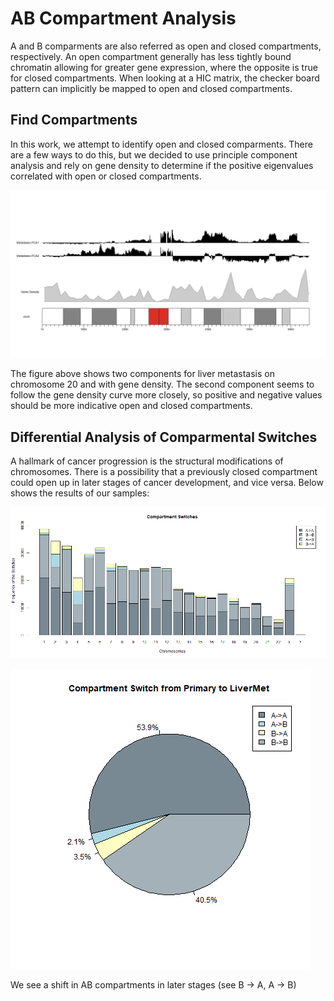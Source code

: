 # AB Compartment Analysis

A and B comparments are also referred as open and closed compartments, respectively. An open compartment generally has less tightly bound chromatin allowing for greater gene expression, where the opposite is true for closed compartments. When looking at a HIC matrix, the checker board pattern can implicitly be mapped to open and closed compartments. 

## Find Compartments

In this work, we attempt to identify open and closed comparments. There are a few ways to do this, but we decided to use principle component analysis and rely on gene density to determine if the positive eigenvalues correlated with open or closed compartments. 

![ab_eigen](find_compartments/output/chr20_lm_pca1_pca2_1.png)

The figure above shows two components for liver metastasis on chromosome 20 and with gene density. The second component seems to follow the gene density curve more closely, so positive and negative values should be more indicative open and closed compartments. 

## Differential Analysis of Comparmental Switches

A hallmark of cancer progression is the structural modifications of chromosomes. There is a possibility that a previously closed compartment could open up in later stages of cancer development, and vice versa. Below shows the results of our samples:

![diff_analysis](diff_analysis_compartmental_switches/dchic/output/bychromosome_withlegend.png)

![diff_analysis](diff_analysis_compartmental_switches/dchic/output/compartment_withlegend.png)

We see a shift in AB compartments in later stages (see B -> A, A -> B)

